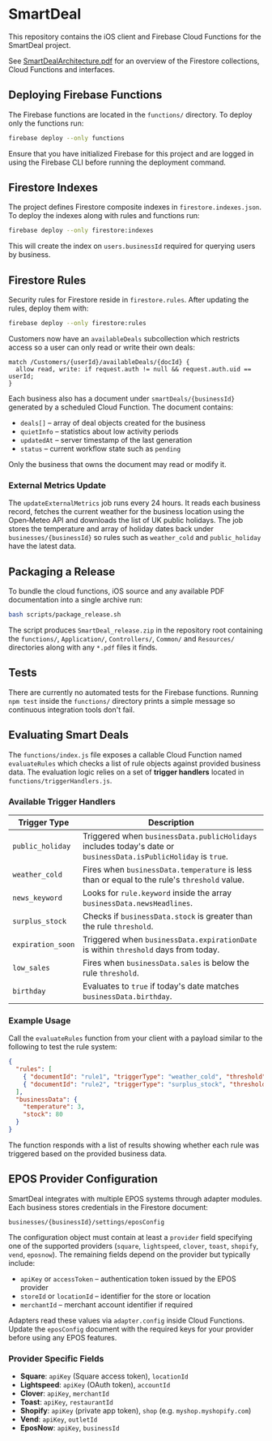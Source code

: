 # SmartDeal

This repository contains the iOS client and Firebase Cloud Functions for the SmartDeal project.

See [SmartDealArchitecture.pdf](SmartDealArchitecture.pdf) for an overview of the Firestore collections, Cloud Functions and interfaces.

## Deploying Firebase Functions

The Firebase functions are located in the `functions/` directory. To deploy only the functions run:

```bash
firebase deploy --only functions
```

Ensure that you have initialized Firebase for this project and are logged in using the Firebase CLI before running the deployment command.

## Firestore Indexes

The project defines Firestore composite indexes in `firestore.indexes.json`. To deploy the indexes along with rules and functions run:

```bash
firebase deploy --only firestore:indexes
```

This will create the index on `users.businessId` required for querying users by business.

## Firestore Rules

Security rules for Firestore reside in `firestore.rules`. After updating the rules, deploy them with:

```bash
firebase deploy --only firestore:rules
```

Customers now have an `availableDeals` subcollection which restricts access so a user can only read or write their own deals:

```
match /Customers/{userId}/availableDeals/{docId} {
  allow read, write: if request.auth != null && request.auth.uid == userId;
}
```

Each business also has a document under `smartDeals/{businessId}` generated by a
scheduled Cloud Function. The document contains:

- `deals[]` – array of deal objects created for the business
- `quietInfo` – statistics about low activity periods
- `updatedAt` – server timestamp of the last generation
- `status` – current workflow state such as `pending`

Only the business that owns the document may read or modify it.

### External Metrics Update

The `updateExternalMetrics` job runs every 24 hours. It reads each business
record, fetches the current weather for the business location using the
Open‑Meteo API and downloads the list of UK public holidays. The job stores the
temperature and array of holiday dates back under `businesses/{businessId}` so
rules such as `weather_cold` and `public_holiday` have the latest data.

## Packaging a Release

To bundle the cloud functions, iOS source and any available PDF documentation into a single archive run:

```bash
bash scripts/package_release.sh
```

The script produces `SmartDeal_release.zip` in the repository root containing the `functions/`, `Application/`, `Controllers/`, `Common/` and `Resources/` directories along with any `*.pdf` files it finds.

## Tests

There are currently no automated tests for the Firebase functions. Running `npm test` inside the `functions/` directory prints a simple message so continuous integration tools don't fail.

## Evaluating Smart Deals

The `functions/index.js` file exposes a callable Cloud Function named
`evaluateRules` which checks a list of rule objects against provided business
data. The evaluation logic relies on a set of **trigger handlers** located in
`functions/triggerHandlers.js`.

### Available Trigger Handlers

| Trigger Type      | Description                                                                                                              |
| ----------------- | ------------------------------------------------------------------------------------------------------------------------ |
| `public_holiday`  | Triggered when `businessData.publicHolidays` includes today's date or `businessData.isPublicHoliday` is `true`.           |
| `weather_cold`    | Fires when `businessData.temperature` is less than or equal to the rule's `threshold` value.                              |
| `news_keyword`    | Looks for `rule.keyword` inside the array `businessData.newsHeadlines`.                                                   |
| `surplus_stock`   | Checks if `businessData.stock` is greater than the rule `threshold`.                                                      |
| `expiration_soon` | Triggered when `businessData.expirationDate` is within `threshold` days from today.                                       |
| `low_sales`       | Fires when `businessData.sales` is below the rule `threshold`.                                                            |
| `birthday`        | Evaluates to `true` if today's date matches `businessData.birthday`.                                                      |

### Example Usage

Call the `evaluateRules` function from your client with a payload similar to the
following to test the rule system:

```json
{
  "rules": [
    { "documentId": "rule1", "triggerType": "weather_cold", "threshold": 5 },
    { "documentId": "rule2", "triggerType": "surplus_stock", "threshold": 50 }
  ],
  "businessData": {
    "temperature": 3,
    "stock": 80
  }
}
```

The function responds with a list of results showing whether each rule was
triggered based on the provided business data.

## EPOS Provider Configuration

SmartDeal integrates with multiple EPOS systems through adapter modules. Each
business stores credentials in the Firestore document:

```
businesses/{businessId}/settings/eposConfig
```

The configuration object must contain at least a `provider` field specifying one
of the supported providers (`square`, `lightspeed`, `clover`, `toast`,
`shopify`, `vend`, `eposnow`). The remaining fields depend on the provider but
typically include:

- `apiKey` or `accessToken` – authentication token issued by the EPOS provider
- `storeId` or `locationId` – identifier for the store or location
- `merchantId` – merchant account identifier if required

Adapters read these values via `adapter.config` inside Cloud Functions. Update
the `eposConfig` document with the required keys for your provider before using
any EPOS features.

### Provider Specific Fields

- **Square**: `apiKey` (Square access token), `locationId`
- **Lightspeed**: `apiKey` (OAuth token), `accountId`
- **Clover**: `apiKey`, `merchantId`
- **Toast**: `apiKey`, `restaurantId`
- **Shopify**: `apiKey` (private app token), `shop` (e.g. `myshop.myshopify.com`)
- **Vend**: `apiKey`, `outletId`
- **EposNow**: `apiKey`, `businessId`
